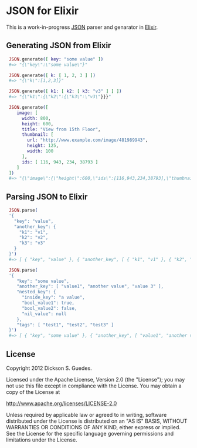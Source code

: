 JSON for Elixir
===============

This is a work-in-progress [JSON](http://www.ietf.org/rfc/rfc4627.txt) parser and genarator in [Elixir](http://elixir-lang.org).

## Generating JSON from Elixir

```elixir
 JSON.generate([ key: "some value" ])
 #=> "{\"key\":\"some value\"}"

 JSON.generate([ k: [ 1, 2, 3 ] ])
 #=> "{\"k\":[1,2,3]}"

 JSON.generate([ k1: [ k2: [ k3: "v3" ] ] ])
 #=> "{\"k1\":{\"k2\":{\"k3\":\"v3\"}}}"

 JSON.generate([
    image: [
      width: 800,
      height: 600,
      title: "View from 15th Floor",
      thumbnail: [
        url: "http://www.example.com/image/481989943",
        height: 125,
        width: 100
      ],
      ids: [ 116, 943, 234, 38793 ]
    ]
 ])
 #=> "{\"image\":{\"height\":600,\"ids\":[116,943,234,38793],\"thumbnail\":{\"height\":125,\"url\":\"http://www.example.com/image/481989943\",\"width\":100},\"title\":\"View from 15th Floor\",\"width\":800}}"
```

## Parsing JSON to Elixir

```elixir
 JSON.parse(
 '{
   "key": "value",
   "another_key": {
     "k1": "v1",
     "k2": "v2",
     "k3": "v3"
   }
 }')
 #=> [ { "key", "value" }, { "another_key", [ { "k1", "v1" }, { "k2", "v2" }, { "k3", "v3" } ] } ]

 JSON.parse(
 '{
    "key": "some value",
    "another_key": [ "value1", "another value", "value 3" ],
    "nested_key": {
      "inside_key": "a value",
      "bool_value1": true,
      "bool_value2": false,
      "nil_value": null
    },
    "tags": [ "test1", "test2", "test3" ]
 }')
 #=> [ { "key", "some value" }, { "another_key", [ "value1", "another value", "value 3" ] }, { "nested_key", [ { "inside_key", "a value" }, { "bool_value1", true }, { "bool_value2", false }, { "nil_value", nil } ] }, { "tags", [ "test1", "test2", "test3" ] } ]
```

## License

Copyright 2012 Dickson S. Guedes.

Licensed under the Apache License, Version 2.0 (the "License");
you may not use this file except in compliance with the License.
You may obtain a copy of the License at

http://www.apache.org/licenses/LICENSE-2.0

Unless required by applicable law or agreed to in writing, software
distributed under the License is distributed on an "AS IS" BASIS,
WITHOUT WARRANTIES OR CONDITIONS OF ANY KIND, either express or implied.
See the License for the specific language governing permissions and
limitations under the License.
